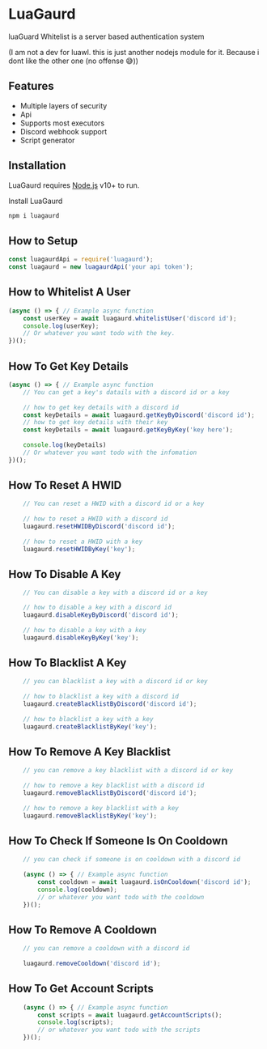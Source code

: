 # LuaGaurd
luaGuard Whitelist is a server based authentication system

(I am not a dev for luawl. this is just another nodejs module for it. Because i dont like the other one (no offense 😅))
## Features

- Multiple layers of security
- Api
- Supports most executors
- Discord webhook support
- Script generator

## Installation

LuaGaurd requires [Node.js](https://nodejs.org/) v10+ to run.

Install LuaGaurd
```sh
npm i luagaurd
```

## How to Setup
```js
const luagaurdApi = require('luagaurd');
const luagaurd = new luagaurdApi('your api token');

```

## How to Whitelist A User

```js
(async () => { // Example async function
    const userKey = await luagaurd.whitelistUser('discord id');
    console.log(userKey); 
    // Or whatever you want todo with the key.
})();
```

## How To Get Key Details
```js
(async () => { // Example async function
    // You can get a key's datails with a discord id or a key
    
    // how to get key details with a discord id
    const keyDetails = await luagaurd.getKeyByDiscord('discord id');
    // how to get key details with their key
    const keyDetails = await luagaurd.getKeyByKey('key here');
    
    console.log(keyDetails)
    // Or whatever you want todo with the infomation
})();
```

## How To Reset A HWID
```js
    // You can reset a HWID with a discord id or a key
    
    // how to reset a HWID with a discord id
    luagaurd.resetHWIDByDiscord('discord id');
    
    // how to reset a HWID with a key
    luagaurd.resetHWIDByKey('key');
```

## How To Disable A Key
```js
    // You can disable a key with a discord id or a key

    // how to disable a key with a discord id
    luagaurd.disableKeyByDiscord('discord id');
    
    // how to disable a key with a key
    luagaurd.disableKeyByKey('key');
```

## How To Blacklist A Key
```js
    // you can blacklist a key with a discord id or key
    
    // how to blacklist a key with a discord id
    luagaurd.createBlacklistByDiscord('discord id');
    
    // how to blacklist a key with a key
    luagaurd.createBlacklistByKey('key');
```

## How To Remove A Key Blacklist
```js
    // you can remove a key blacklist with a discord id or key
    
    // how to remove a key blacklist with a discord id
    luagaurd.removeBlacklistByDiscord('discord id');
    
    // how to remove a key blacklist with a key
    luagaurd.removeBlacklistByKey('key');
```

## How To Check If Someone Is On Cooldown
```js
    // you can check if someone is on cooldown with a discord id
    
    (async () => { // Example async function
        const cooldown = await luagaurd.isOnCooldown('discord id');
        console.log(cooldown);
        // or whatever you want todo with the cooldown
    })();
```

## How To Remove A Cooldown
```js
    // you can remove a cooldown with a discord id
    
    luagaurd.removeCooldown('discord id');
```

## How To Get Account Scripts
```js
    (async () => { // Example async function
        const scripts = await luagaurd.getAccountScripts();
        console.log(scripts);
        // or whatever you want todo with the scripts
    })();
```
